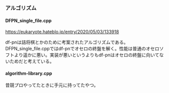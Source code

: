 ### アルゴリズム

#### DFPN_single_file.cpp

https://eukaryote.hateblo.jp/entry/2020/05/03/133918

df-pnは詰将棋とかのために考案されたアルゴリズムである。DFPN_single_file.cppではdf-pnでオセロの終盤を解く。性能は普通のオセロソフトより遥かに悪い。実装が悪いというよりもdf-pnはオセロの終盤に向いてないためだと考えている。

#### algorithm-library.cpp

昔競プロやってたときに手元に持ってたやつ。

